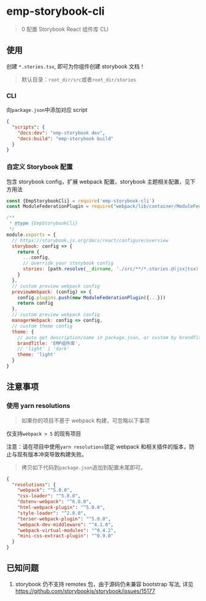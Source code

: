 # emp-storybook-cli

> 0 配置 Storybook React 组件库 CLI

## 使用

创建 `*.stories.tsx`, 即可为你组件创建 storybook 文档！

> 默认目录：`root_dir/src`或者`root_dir/stories`

### CLI

向`package.json`中添加对应 script

```json
{
  "scripts": {
    "docs:dev": "emp-storybook dev",
    "docs:build": "emp-storybook build"
  }
}
```

### 自定义 Storybook 配置

包含 storybook config，扩展 webpack 配置，storybook 主题相关配置，见下方用法

```js
const {EmpStorybookCli} = require('emp-storybook-cli')
const ModuleFederationPlugin = require("webpack/lib/container/ModuleFederationPlugin");

/**
 * @type {EmpStorybookCli}
 */
module.exports = {
  // https://storybook.js.org/docs/react/configure/overview
  storybook: config => {
    return {
      ...config,
      // override your storybook config
      stories: [path.resolve(__dirname, './src/**/*.stories.@(jsx|tsx)')],
    }
  },
  // custom preview webpack config
  previewWebpack: (config) => {
    config.plugins.push(new ModuleFederationPlugin({...}))
    return config
  },
  // custom preview webpack config
  managerWebpack: config => config,
  // custom theme config
  theme: {
    // auto get description/name in package.json, or custom by brandTitle
    brandTitle: 'EMP组件库',
    // 'light' | 'dark'
    theme: 'light'
  }
}

```

## 注意事项

### 使用 yarn resolutions

> 如果你的项目不基于 webpack 构建，可忽略以下事项

仅支持`webpack > 5` 的现有项目

注意：请在项目中使用`yarn resolutions`锁定 webpack 和相关插件的版本，防止与现有版本冲突导致构建失败。

> 拷贝如下代码到`package.json`追加到配置末尾即可。

```json
{
  "resolutions": {
    "webpack": "^5.0.0",
    "css-loader": "^5.0.0",
    "dotenv-webpack": "^6.0.0",
    "html-webpack-plugin": "^5.0.0",
    "style-loader": "^2.0.0",
    "terser-webpack-plugin": "^5.0.0",
    "webpack-dev-middleware": "^4.1.0",
    "webpack-virtual-modules": "^0.4.2",
    "mini-css-extract-plugin": "^0.9.0"
  }
}
```

## 已知问题

1. storybook 仍不支持 remotes 包，由于源码仍未兼容 bootstrap 写法, 详见
   https://github.com/storybookjs/storybook/issues/15177
